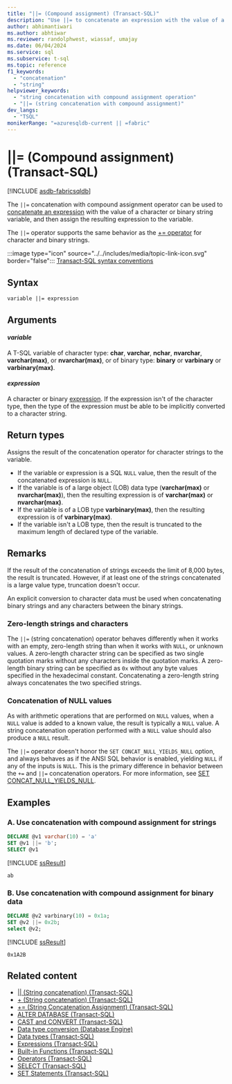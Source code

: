 ```yaml
---
title: "||= (Compound assignment) (Transact-SQL)"
description: "Use ||= to concatenate an expression with the value of a character or binary string variable, and assign the resulting expression to the variable."
author: abhimantiwari
ms.author: abhtiwar
ms.reviewer: randolphwest, wiassaf, umajay
ms.date: 06/04/2024
ms.service: sql
ms.subservice: t-sql
ms.topic: reference
f1_keywords:
  - "concatenation"
  - "string"
helpviewer_keywords:
  - "string concatenation with compound assignment operation"
  - "||= (string concatenation with compound assignment)"
dev_langs:
  - "TSQL"
monikerRange: "=azuresqldb-current || =fabric"
---
```


# ||= (Compound assignment) (Transact-SQL)

[!INCLUDE [asdb-fabricsqldb](../../includes/applies-to-version/asdb-fabricsqldb.md)]

The `||=` concatenation with compound assignment operator can be used to [concatenate an expression](string-concatenation-pipes-transact-sql.md) with the value of a character or binary string variable, and then assign the resulting expression to the variable.

The `||=` operator supports the same behavior as the [+= operator](string-concatenation-equal-transact-sql.md) for character and binary strings.

:::image type="icon" source="../../includes/media/topic-link-icon.svg" border="false"::: [Transact-SQL syntax conventions](../../t-sql/language-elements/transact-sql-syntax-conventions-transact-sql.md)

## Syntax

```syntaxsql
variable ||= expression
```

## Arguments

#### *variable*

A T-SQL variable of character type: **char**, **varchar**, **nchar**, **nvarchar**, **varchar(max)**, or **nvarchar(max)**, or of binary type: **binary** or **varbinary** or **varbinary(max)**.

#### *expression*

A character or binary [expression](expressions-transact-sql.md). If the expression isn't of the character type, then the type of the expression must be able to be implicitly converted to a character string.

## Return types

Assigns the result of the concatenation operator for character strings to the variable.

- If the variable or expression is a SQL `NULL` value, then the result of the concatenated expression is `NULL`.
- If the variable is of a large object (LOB) data type (**varchar(max)** or **nvarchar(max)**), then the resulting expression is of **varchar(max)** or **nvarchar(max)**.
- If the variable is of a LOB type **varbinary(max)**, then the resulting expression is of **varbinary(max)**.
- If the variable isn't a LOB type, then the result is truncated to the maximum length of declared type of the variable.

## Remarks

If the result of the concatenation of strings exceeds the limit of 8,000 bytes, the result is truncated. However, if at least one of the strings concatenated is a large value type, truncation doesn't occur.

An explicit conversion to character data must be used when concatenating binary strings and any characters between the binary strings.

### Zero-length strings and characters

The `||=` (string concatenation) operator behaves differently when it works with an empty, zero-length string than when it works with `NULL`, or unknown values. A zero-length character string can be specified as two single quotation marks without any characters inside the quotation marks. A zero-length binary string can be specified as `0x` without any byte values specified in the hexadecimal constant. Concatenating a zero-length string always concatenates the two specified strings.

### Concatenation of NULL values

As with arithmetic operations that are performed on `NULL` values, when a `NULL` value is added to a known value, the result is typically a `NULL` value. A string concatenation operation performed with a `NULL` value should also produce a `NULL` result.

The `||=` operator doesn't honor the `SET CONCAT_NULL_YIELDS_NULL` option, and always behaves as if the ANSI SQL behavior is enabled, yielding `NULL` if any of the inputs is `NULL`. This is the primary difference in behavior between the `+=` and `||=` concatenation operators. For more information, see [SET CONCAT_NULL_YIELDS_NULL](../statements/set-concat-null-yields-null-transact-sql.md).

## Examples

### A. Use concatenation with compound assignment for strings

```sql
DECLARE @v1 varchar(10) = 'a'
SET @v1 ||= 'b';
SELECT @v1
```

[!INCLUDE [ssResult](../../includes/ssresult-md.md)]

```output
ab
```

### B. Use concatenation with compound assignment for binary data

```sql
DECLARE @v2 varbinary(10) = 0x1a;
SET @v2 ||= 0x2b;
select @v2;
```

[!INCLUDE [ssResult](../../includes/ssresult-md.md)]

```output
0x1A2B
```

## Related content

- [&#124;&#124; (String concatenation) (Transact-SQL)](string-concatenation-pipes-transact-sql.md)
- [+ (String concatenation) (Transact-SQL)](string-concatenation-transact-sql.md)
- [+= (String Concatenation Assignment) (Transact-SQL)](string-concatenation-equal-transact-sql.md)
- [ALTER DATABASE (Transact-SQL)](../statements/alter-database-transact-sql.md)
- [CAST and CONVERT (Transact-SQL)](../functions/cast-and-convert-transact-sql.md)
- [Data type conversion (Database Engine)](../data-types/data-type-conversion-database-engine.md)
- [Data types (Transact-SQL)](../data-types/data-types-transact-sql.md)
- [Expressions (Transact-SQL)](expressions-transact-sql.md)
- [Built-in Functions (Transact-SQL)](../functions/functions.md)
- [Operators (Transact-SQL)](operators-transact-sql.md)
- [SELECT (Transact-SQL)](../queries/select-transact-sql.md)
- [SET Statements (Transact-SQL)](../statements/set-statements-transact-sql.md)
